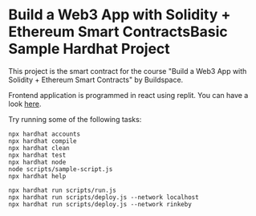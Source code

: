 # Build a Web3 App with Solidity + Ethereum Smart ContractsBasic Sample Hardhat Project

This project is the smart contract for the course "Build a Web3 App with Solidity + Ethereum Smart Contracts" by Buildspace.

Frontend application is programmed in react using replit. You can have a look [here](https://waveportal-starter-project.eloigil1.repl.co/).

Try running some of the following tasks:

```shell
npx hardhat accounts
npx hardhat compile
npx hardhat clean
npx hardhat test
npx hardhat node
node scripts/sample-script.js
npx hardhat help

npx hardhat run scripts/run.js
npx hardhat run scripts/deploy.js --network localhost
npx hardhat run scripts/deploy.js --network rinkeby
```
